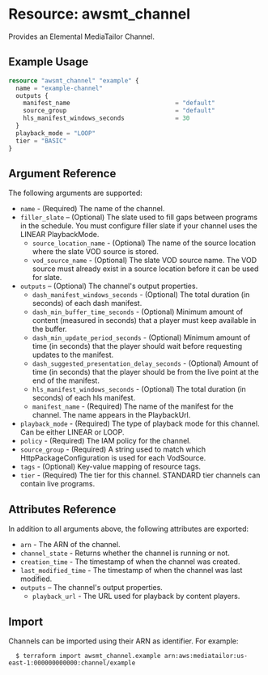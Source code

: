 # Resource: awsmt_channel

Provides an Elemental MediaTailor Channel.

## Example Usage

```terraform
resource "awsmt_channel" "example" {
  name = "example-channel"
  outputs {
    manifest_name                             = "default"
    source_group                              = "default"
    hls_manifest_windows_seconds              = 30
  }
  playback_mode = "LOOP"
  tier = "BASIC"
}
```

## Argument Reference
The following arguments are supported:

* `name` - (Required) The name of the channel.
* `filler_slate` – (Optional) The slate used to fill gaps between programs in the schedule. You must configure filler slate if your channel uses the LINEAR PlaybackMode.
  * `source_location_name` - (Optional) The name of the source location where the slate VOD source is stored.
  * `vod_source_name` - (Optional) The slate VOD source name. The VOD source must already exist in a source location before it can be used for slate.
* `outputs` – (Optional) The channel's output properties.
  * `dash_manifest_windows_seconds` - (Optional) The total duration (in seconds) of each dash manifest.
  * `dash_min_buffer_time_seconds` - (Optional) Minimum amount of content (measured in seconds) that a player must keep available in the buffer.
  * `dash_min_update_period_seconds` - (Optional) Minimum amount of time (in seconds) that the player should wait before requesting updates to the manifest.
  * `dash_suggested_presentation_delay_seconds` - (Optional) Amount of time (in seconds) that the player should be from the live point at the end of the manifest.
  * `hls_manifest_windows_seconds` - (Optional) The total duration (in seconds) of each hls manifest.
  * `manifest_name` - (Required) The name of the manifest for the channel. The name appears in the PlaybackUrl.
* `playback_mode` - (Required) The type of playback mode for this channel. Can be either LINEAR or LOOP.
* `policy` - (Required) The IAM policy for the channel. 
* `source_group` - (Required) A string used to match which HttpPackageConfiguration is used for each VodSource.
* `tags` - (Optional) Key-value mapping of resource tags.
* `tier` - (Required)  The tier for this channel. STANDARD tier channels can contain live programs.

## Attributes Reference
In addition to all arguments above, the following attributes are exported:

* `arn` - The ARN of the channel.
* `channel_state` - Returns whether the channel is running or not.
* `creation_time` - The timestamp of when the channel was created.
* `last_modified_time` - The timestamp of when the channel was last modified.
* `outputs` – The channel's output properties.
  * `playback_url` - The URL used for playback by content players.
  
## Import

Channels can be imported using their ARN as identifier. For example:

```shell
  $ terraform import awsmt_channel.example arn:aws:mediatailor:us-east-1:000000000000:channel/example
```